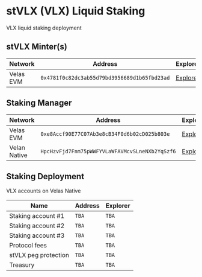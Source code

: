# stVLX (VLX) Liquid Staking
VLX liquid staking deployment

## stVLX Minter(s)

| Network | Address | Explorer |
| -- | -- | -- |
| Velas EVM | `0x4781f0c82dc3ab55d79bd3956689d1b65fbd23ad` | [Explorer](https://evmexplorer.velas.com/address/0x4781f0c82Dc3Ab55D79Bd3956689D1B65FBD23aD) |

## Staking Manager

| Network | Address | Explorer |
| -- | -- | -- |
| Velas EVM | `0xe8Accf90E77C07Ab3e8cB34F0d6b02cD025b803e` | [Explorer](https://evmexplorer.velas.com/address/0xe8Accf90E77C07Ab3e8cB34F0d6b02cD025b803e) |
| Velan Native | `HpcHzvFjd7Fnm75pWWFYVLaWFAVMcvSLneNXb2YqSzf6` | [Explorer](https://native.velas.com/address/HpcHzvFjd7Fnm75pWWFYVLaWFAVMcvSLneNXb2YqSzf6) |

## Staking Deployment
VLX accounts on Velas Native

| Name | Address | Explorer |
| -- | -- | -- |
| Staking account #1 | `TBA` | `TBA` |
| Staking account #2 | `TBA` | `TBA` |
| Staking account #3 | `TBA` | `TBA` |
| Protocol fees | `TBA` | `TBA` |
| stVLX peg protection | `TBA` | `TBA` |
| Treasury | `TBA` | `TBA` |
